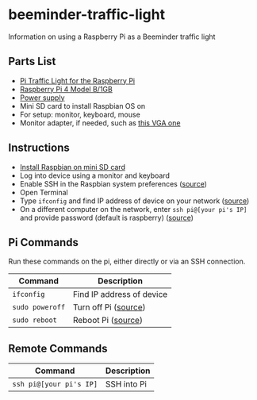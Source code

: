 # beeminder-traffic-light
Information on using a Raspberry Pi as a Beeminder traffic light

## Parts List

- [Pi Traffic Light for the Raspberry Pi](https://www.amazon.com/Pi-Traffic-Light-Raspberry/dp/B00P8VFA42/ref=semantic_sims_1/130-6975241-4392340?_encoding=UTF8&pd_rd_i=B00P8VFA42&pd_rd_r=7283f3a1-82c3-44b2-af30-152f2976ce75&pd_rd_w=HQYPc&pd_rd_wg=hxvNO&pf_rd_p=b42baf07-5cc2-47ee-8f0b-ef2828d2c700&pf_rd_r=H8MJ6F4P9SE2CQ713HM0&psc=1&refRID=H8MJ6F4P9SE2CQ713HM0)
- [Raspberry Pi 4 Model B/1GB](https://www.pishop.us/product/raspberry-pi-4-model-b-1gb/?src=raspberrypi)
- [Power supply](https://www.amazon.com/CanaKit-Raspberry-Power-Supply-USB-C/dp/B07TYQRXTK/ref=sr_1_2?keywords=canakit+pi+4+power&qid=1568845040&sr=8-2)
- Mini SD card to install Raspbian OS on
- For setup: monitor, keyboard, mouse
- Monitor adapter, if needed, such as [this VGA one](https://www.amazon.com/dp/B07QFVK1T6/ref=pe_825000_114665720_TE_item?pldnSite=1)

## Instructions

- [Install Raspbian on mini SD card](https://www.raspberrypi.org/documentation/installation/installing-images/)
- Log into device using a monitor and keyboard
- Enable SSH in the Raspbian system preferences ([source](https://itsfoss.com/ssh-into-raspberry/))
- Open Terminal
- Type `ifconfig` and find IP address of device on your network ([source](https://itsfoss.com/ssh-into-raspberry/))
- On a different computer on the network, enter `ssh pi@[your pi's IP]` and provide password (default is raspberry) ([source](https://itsfoss.com/ssh-into-raspberry/))

## Pi Commands

Run these commands on the pi, either directly or via an SSH connection.

Command         | Description
----------------|---------------
`ifconfig`      | Find IP address of device
`sudo poweroff` | Turn off Pi ([source](https://askubuntu.com/questions/187071/how-do-i-shut-down-or-reboot-from-a-terminal))
`sudo reboot`   | Reboot Pi ([source](https://askubuntu.com/questions/187071/how-do-i-shut-down-or-reboot-from-a-terminal))

## Remote Commands

Command                 | Description
------------------------|---------------
`ssh pi@[your pi's IP]` | SSH into Pi
